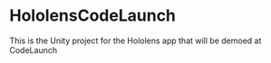 # HololensCodeLaunch

This is the Unity project for the Hololens app that will be demoed at CodeLaunch
